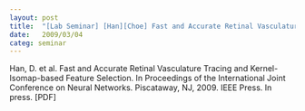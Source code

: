 ```yaml
---
layout: post
title:  "[Lab Seminar] [Han][Choe] Fast and Accurate Retinal Vasculature Tracing and Kernel-Isomap-based Feature Selection"
date:   2009/03/04
categ: seminar
---
```








Han, D. et al. Fast and Accurate Retinal Vasculature Tracing and Kernel-Isomap-based Feature Selection. In Proceedings of the International Joint Conference on Neural Networks. Piscataway, NJ, 2009. IEEE Press. In press. [PDF]



 

